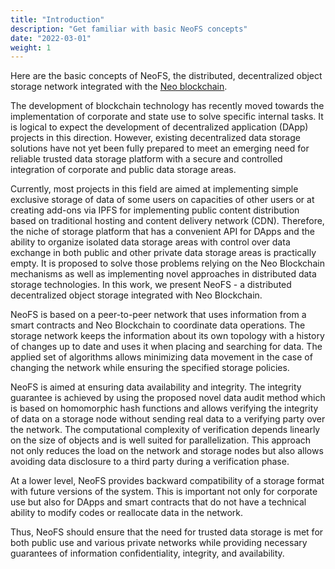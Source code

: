 ```yaml
---
title: "Introduction"
description: "Get familiar with basic NeoFS concepts"
date: "2022-03-01"
weight: 1
---
```


Here are the basic concepts of NeoFS, the distributed, decentralized object
storage network integrated with the [Neo blockchain](https://neo.org).

The development of blockchain technology has recently moved towards the implementation of corporate and state use to solve specific internal tasks. It is logical to expect the development of decentralized application (DApp) projects in this direction. However, existing decentralized data storage solutions have not yet been fully prepared to meet an emerging need for reliable trusted data storage platform with a secure and controlled integration of corporate and public data storage areas.

Currently, most projects in this field are aimed at implementing simple exclusive storage of
data of some users on capacities of other users or at creating add-ons via IPFS  for implementing public content distribution based on traditional hosting and content delivery network (CDN). Therefore, the niche of storage platform that has a convenient API for DApps and the ability to organize isolated data storage areas with control over data exchange in both public and other private data storage areas is practically empty. It is proposed to solve those problems relying on the Neo Blockchain mechanisms as well as implementing novel approaches in distributed data storage technologies. In this work, we present NeoFS - a distributed decentralized object storage integrated with Neo Blockchain. 

NeoFS is based on a peer-to-peer network that uses information from a smart contracts and Neo Blockchain to coordinate data operations. The storage network keeps the information about its own topology with a history of changes up to date and uses it when placing and searching for data. The applied set of algorithms allows minimizing data movement in the case of changing the network while ensuring the specified storage policies.

NeoFS is aimed at ensuring data availability and integrity. The integrity guarantee is
achieved by using the proposed novel data audit method which is based on homomorphic
hash functions and allows verifying the integrity of data on a storage node without sending real
data to a verifying party over the network. The computational complexity of verification depends
linearly on the size of objects and is well suited for parallelization. This approach not only
reduces the load on the network and storage nodes but also allows avoiding data disclosure to a third
party during a verification phase.

At a lower level, NeoFS provides backward compatibility of a storage format with future
versions of the system. This is important not only for corporate use but also for DApps and
smart contracts that do not have a technical ability to modify codes or reallocate data in the
network. 

Thus, NeoFS should ensure that the need for trusted data storage is met for both public use and various private networks while providing necessary guarantees of information confidentiality, integrity, and availability.
